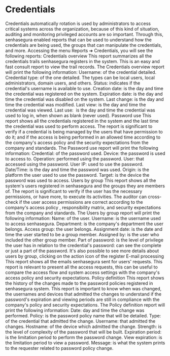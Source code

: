 # Credentials 

Credentials automatically rotation is used by administrators to access critical systems across the organization, because of this kind of situation, auditing and monitoring privileged accounts are so important.
Through this, senhasegura enabled reports that can be used to understand how the credentials are being used, the groups that can manipulate the credentials, and more. Accessing the menu 
Reports ➔ Credentials,
 you will see the following reports:
Credentials overview
This report summarizes all the credentials trails senhasegura registers in the system. This is an easy and fast consult report to view the trail records.
The 
Credentials overview report
 will print the following information:
Username:
 of the credential detailed.
Credential type:
 of the one detailed. The types can be local users, local administrators, domain users, and others.
Status:
 indicates if the credential's username is available to use.
Creation date:
 is the day and time the credential was registered on the system.
Expiration date:
 is the day and time the credential was disabled on the system.
Last change:
 is the day and time the credential was modified.
Last view:
 is the day and time the credential was viewed.
Last use: 
is the day and time the credential was used to log in, when shown as blank (never used).
Password use
This report shows all the credentials registered in the system and the last time the credential was used to perform access. The report is significant to verify if a credential is being managed by the users that have permission to do it; and if the access is being performed in an allowed time according to the company's 
access policy
 and the security expectations from the company and standards.
The 
Password use report
 will print the following information:
Credential:
 of the password used.
Device:
 the password is used to access to.
Operation:
 performed using the password.
User:
 that accessed using the password.
User IP:
 used to use the password.
Date/Time:
 is the day and time the password was used.
Origin:
 is the platform the user used to use the password.
Target:
 is the device the password was used to access.
Users by group
This report shows all the system's users registered in senhasegura and the groups they are members of. The report is significant to verify if the user has the necessary permissions, or have more, to execute its activities. The auditor can cross-check if the user access permissions are correct according to the company's 
access policy
, responsibility matrix, and security
expectations from the company and standards.
The 
Users by group report
 will print the following information:
Name:
 of the user.
Username:
 is the username used to access senhasegura.
Department:
 is the company's department the user belongs.
Access group:
 the user belongs.
Assignment date:
 is the date and time the user started to be a group member.
Assigned by:
 is the user who included the other group member.
Part of password:
 is the level of privilege the user has in relation to the credential's password: can see the complete or just a part of the password.
It's also possible to see more details about users by group, clicking on the action icon of the register
E-mail processing
This report shows all the emails senhasegura sent for users' requests. This report is relevant to present all the access requests, this can be useful to compare the access flow and system access settings with the company's 
access policy
 and security expectations.
Policy definition
This report shows the history of the changes made to the password policies registered
in senhasegura system. This report is important to know when was changed, the usernames and devices that admitted the changes to understand if the password's expiration and viewing periods are still in compliance with the company's 
policy
 and security expectations.
The 
Policy definition report
 will print the following information:
Date:
 day and time the change was performed.
Policy:
 is the password policy name that will be detailed.
Type:
 of the credential that admitted the change.
Username:
 that admitted the changes.
Hostname:
 of the device which admitted the change.
Strength:
 is the level of complexity of the password that will be built.
Expiration period:
 is the limitation period to perform the password change.
View expiration:
 is the limitation period to view a password.
Message:
 is what the system prints to the requester related to password policy change.